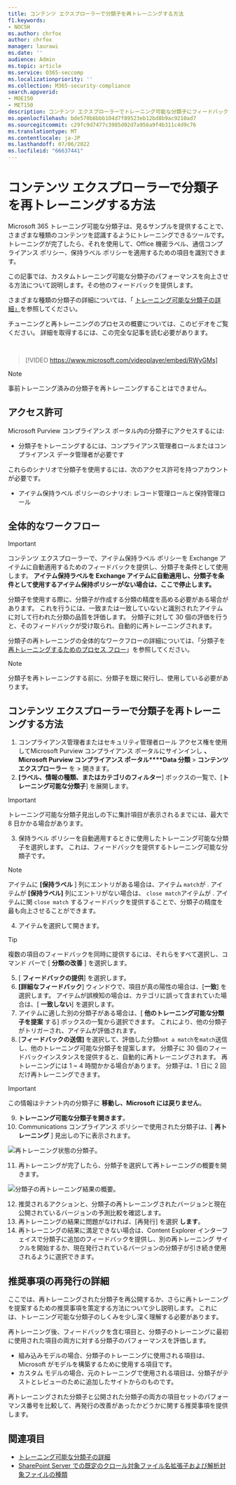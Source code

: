 ```yaml
---
title: コンテンツ エクスプローラーで分類子を再トレーニングする方法
f1.keywords:
- NOCSH
ms.author: chrfox
author: chrfox
manager: laurawi
ms.date: ''
audience: Admin
ms.topic: article
ms.service: O365-seccomp
ms.localizationpriority: ''
ms.collection: M365-security-compliance
search.appverid:
- MOE150
- MET150
description: コンテンツ エクスプローラーでトレーニング可能な分類子にフィードバックを提供する方法について説明します。
ms.openlocfilehash: bde570b8bbb104d7f89523eb12bd8b9ac9210ad7
ms.sourcegitcommit: c29fc9d7477c3985d02d7a956a9f4b311c4d9c76
ms.translationtype: MT
ms.contentlocale: ja-JP
ms.lasthandoff: 07/06/2022
ms.locfileid: "66637441"
---
```

# <a name="how-to-retrain-a-classifier-in-content-explorer"></a>コンテンツ エクスプローラーで分類子を再トレーニングする方法

Microsoft 365 トレーニング可能な分類子は、見るサンプルを提供することで、さまざまな種類のコンテンツを認識するようにトレーニングできるツールです。 トレーニングが完了したら、それを使用して、Office 機密ラベル、通信コンプライアンス ポリシー、保持ラベル ポリシーを適用するための項目を識別できます。

この記事では、カスタムトレーニング可能な分類子のパフォーマンスを向上させる方法について説明します。その他のフィードバックを提供します。

さまざまな種類の分類子の詳細については、「 [トレーニング可能な分類子の詳細」](classifier-learn-about.md)を参照してください。

チューニングと再トレーニングのプロセスの概要については、このビデオをご覧ください。 詳細を取得するには、この完全な記事を読む必要があります。

</br>

> [!VIDEO https://www.microsoft.com/videoplayer/embed/RWyGMs]

> [!NOTE]
> 事前トレーニング済みの分類子を再トレーニングすることはできません。

## <a name="permissions"></a>アクセス許可

Microsoft Purview コンプライアンス ポータル内の分類子にアクセスするには:

- 分類子をトレーニングするには、コンプライアンス管理者ロールまたはコンプライアンス データ管理者が必要です

これらのシナリオで分類子を使用するには、次のアクセス許可を持つアカウントが必要です。

- アイテム保持ラベル ポリシーのシナリオ: レコード管理ロールと保持管理ロール 

## <a name="overall-workflow"></a>全体的なワークフロー

> [!IMPORTANT]
> コンテンツ エクスプローラーで、アイテム保持ラベル ポリシーを Exchange アイテムに自動適用するためのフィードバックを提供し、分類子を条件として使用します。 **アイテム保持ラベルを Exchange アイテムに自動適用し、分類子を条件として使用するアイテム保持ポリシーがない場合は、ここで停止します。**

分類子を使用する際に、分類子が作成する分類の精度を高める必要がある場合があります。 これを行うには、一致または一致していないと識別されたアイテムに対して行われた分類の品質を評価します。 分類子に対して 30 個の評価を行うと、そのフィードバックが受け取られ、自動的に再トレーニングされます。

分類子の再トレーニングの全体的なワークフローの詳細については、「分類子を [再トレーニングするためのプロセス フロー](classifier-learn-about.md#retraining-classifiers)」を参照してください。

> [!NOTE]
> 分類子を再トレーニングする前に、分類子を既に発行し、使用している必要があります。

## <a name="how-to-retrain-a-classifier-in-content-explorer"></a>コンテンツ エクスプローラーで分類子を再トレーニングする方法

1. コンプライアンス管理者またはセキュリティ管理者ロール アクセス権を使用してMicrosoft Purview コンプライアンス ポータルにサインインし **、Microsoft Purview コンプライアンス ポータル****Data 分類** > **コンテンツ エクスプローラー** を > 開きます。 
2. **[ラベル、情報の種類、またはカテゴリのフィルター**] ボックスの一覧で、[**トレーニング可能な分類子**] を展開します。

> [!IMPORTANT]
> トレーニング可能な分類子見出しの下に集計項目が表示されるまでには、最大で 8 日かかる場合があります。

3. 保持ラベル ポリシーを自動適用するときに使用したトレーニング可能な分類子を選択します。 これは、フィードバックを提供するトレーニング可能な分類子です。

> [!NOTE]
> アイテムに **[保持ラベル** ] 列にエントリがある場合は、アイテム `match`が .  アイテムが **[保持ラベル]** 列にエントリがない場合は、 `close match`アイテムが . アイテムに関 `close match` するフィードバックを提供することで、分類子の精度を最も向上させることができます。 

4. アイテムを選択して開きます。
 
 > [!TIP]
> 複数の項目のフィードバックを同時に提供するには、それらをすべて選択し、コマンド バーで [ **分類の改善** ] を選択します。

5. [ **フィードバックの提供**] を選択します。
6. **[詳細なフィードバック**] ウィンドウで、項目が真の陽性の場合は、[**一致**] を選択します。  アイテムが誤検知の場合は、カテゴリに誤って含まれていた場合は、[ **一致しない**] を選択します。
7. アイテムに適した別の分類子がある場合は、[ **他のトレーニング可能な分類子を提案** する] ボックスの一覧から選択できます。 これにより、他の分類子がトリガーされ、アイテムが評価されます。
8. [**フィードバックの送信]** を選択して、評価した分類`not a match`を`match`送信し、他のトレーニング可能な分類子を提案します。 分類子に 30 個のフィードバックインスタンスを提供すると、自動的に再トレーニングされます。 再トレーニングには 1 ~ 4 時間かかる場合があります。 分類子は、1 日に 2 回だけ再トレーニングできます。

> [!IMPORTANT]
> この情報はテナント内の分類子に **移動し、Microsoft には戻りません**。

9. **トレーニング可能な分類子を開きます**。
10. Communications コンプライアンス ポリシーで使用された分類子は、[ **再トレーニング** ] 見出しの下に表示されます。

![再トレーニング状態の分類子。](../media/classifier-retraining.png)

11. 再トレーニングが完了したら、分類子を選択して再トレーニングの概要を開きます。

![分類子の再トレーニング結果の概要。](../media/classifier-retraining-overview.png)

12. 推奨されるアクションと、分類子の再トレーニングされたバージョンと現在公開されているバージョンの予測比較を確認します。
13. 再トレーニングの結果に問題がなければ、[再発行] を選択 **します**。
14. 再トレーニングの結果に満足できない場合は、Content Explorer インターフェイスで分類子に追加のフィードバックを提供し、別の再トレーニング サイクルを開始するか、現在発行されているバージョンの分類子が引き続き使用されるように選択できます。 

## <a name="details-on-republishing-recommendations"></a>推奨事項の再発行の詳細

ここでは、再トレーニングされた分類子を再公開するか、さらに再トレーニングを提案するための推奨事項を策定する方法について少し説明します。 これには、トレーニング可能な分類子のしくみを少し深く理解する必要があります。

再トレーニング後、フィードバックを含む項目と、分類子のトレーニングに最初に使用された項目の両方に対する分類子のパフォーマンスを評価します。 

- 組み込みモデルの場合、分類子のトレーニングに使用される項目は、Microsoft がモデルを構築するために使用する項目です。
- カスタム モデルの場合、元のトレーニングで使用される項目は、分類子がテストとレビューのために追加したサイトからのものです。

再トレーニングされた分類子と公開された分類子の両方の項目セットのパフォーマンス番号を比較して、再発行の改善があったかどうかに関する推奨事項を提供します。 

## <a name="see-also"></a>関連項目

- [トレーニング可能な分類子の詳細](classifier-learn-about.md)
- [SharePoint Server での既定のクロール対象ファイル名拡張子および解析対象ファイルの種類](/sharepoint/technical-reference/default-crawled-file-name-extensions-and-parsed-file-types)
